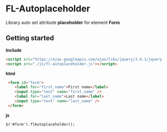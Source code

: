 FL-Autoplaceholder
====================================

Library auto set attribute **placeholder** for element **Form**

Getting started
----------
**Include**
```html
<script src="https://ajax.googleapis.com/ajax/libs/jquery/3.4.1/jquery.min.js"></script>
<script src="./js/fl-autoplaceholder.js"></script>
```
**html**
```html
 <form id="form">
    <label for="first_name">First name</label>
    <input type="text" name="first_name" />
    <label for="last_name">Last name</label>
    <input type="text" name="last_name" />
 </form>
```
**js**
```html
$('#form').flAutoplaceholder();
```
